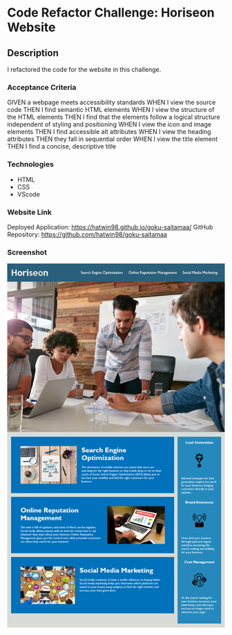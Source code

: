 # Code Refactor Challenge: Horiseon Website

## Description

I refactored the code for the website in this challenge. 

### Acceptance Criteria

GIVEN a webpage meets accessibility standards
WHEN I view the source code
THEN I find semantic HTML elements
WHEN I view the structure of the HTML elements
THEN I find that the elements follow a logical structure independent of styling and positioning
WHEN I view the icon and image elements
THEN I find accessible alt attributes
WHEN I view the heading attributes
THEN they fall in sequential order
WHEN I view the title element
THEN I find a concise, descriptive title


### Technologies
* HTML
* CSS
* VScode


### Website Link

Deployed Application: https://hatwin98.github.io/goku-saitamaa/
GitHub Repository: https://github.com/hatwin98/goku-saitamaa

### Screenshot

<img src="assets/01-html-css-git-homework-demo.png" alt="horiseon demo" title="Horiseon Website">


